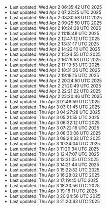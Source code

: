 
- Last updated: Wed Apr  2 06:35:42 UTC 2025
- Last updated: Wed Apr  2 07:22:25 UTC 2025
- Last updated: Wed Apr  2 08:30:58 UTC 2025
- Last updated: Wed Apr  2 09:25:50 UTC 2025
- Last updated: Wed Apr  2 10:24:38 UTC 2025
- Last updated: Wed Apr  2 11:18:48 UTC 2025
- Last updated: Wed Apr  2 12:47:12 UTC 2025
- Last updated: Wed Apr  2 13:31:17 UTC 2025
- Last updated: Wed Apr  2 14:22:10 UTC 2025
- Last updated: Wed Apr  2 15:24:55 UTC 2025
- Last updated: Wed Apr  2 16:29:53 UTC 2025
- Last updated: Wed Apr  2 17:19:53 UTC 2025
- Last updated: Wed Apr  2 18:31:36 UTC 2025
- Last updated: Wed Apr  2 19:18:15 UTC 2025
- Last updated: Wed Apr  2 20:24:50 UTC 2025
- Last updated: Wed Apr  2 21:20:49 UTC 2025
- Last updated: Wed Apr  2 22:21:22 UTC 2025
- Last updated: Wed Apr  2 23:20:46 UTC 2025
- Last updated: Thu Apr  3 01:48:59 UTC 2025
- Last updated: Thu Apr  3 03:01:45 UTC 2025
- Last updated: Thu Apr  3 04:27:28 UTC 2025
- Last updated: Thu Apr  3 05:21:55 UTC 2025
- Last updated: Thu Apr  3 06:32:12 UTC 2025
- Last updated: Thu Apr  3 07:22:18 UTC 2025
- Last updated: Thu Apr  3 08:30:06 UTC 2025
- Last updated: Thu Apr  3 09:24:33 UTC 2025
- Last updated: Thu Apr  3 10:24:04 UTC 2025
- Last updated: Thu Apr  3 11:20:34 UTC 2025
- Last updated: Thu Apr  3 12:47:07 UTC 2025
- Last updated: Thu Apr  3 13:31:05 UTC 2025
- Last updated: Thu Apr  3 14:21:44 UTC 2025
- Last updated: Thu Apr  3 15:22:32 UTC 2025
- Last updated: Thu Apr  3 16:28:02 UTC 2025
- Last updated: Thu Apr  3 17:19:45 UTC 2025
- Last updated: Thu Apr  3 18:30:56 UTC 2025
- Last updated: Thu Apr  3 19:18:11 UTC 2025
- Last updated: Thu Apr  3 20:24:56 UTC 2025
- Last updated: Thu Apr  3 21:20:43 UTC 2025
